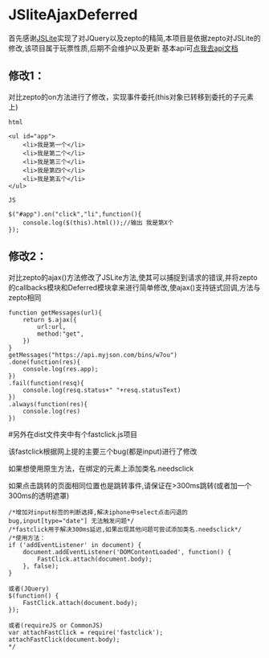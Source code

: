 # JSliteAjaxDeferred

首先感谢[JSLite](https://github.com/JSLite/JSLite)实现了对JQuery以及zepto的精简,本项目是依据zepto对JSLite的修改,该项目属于玩票性质,后期不会维护以及更新
基本api可[点我去api文档](http://jslite.io/)
## 修改1：

对比zepto的on方法进行了修改，实现事件委托(this对象已转移到委托的子元素上)
```
html

<ul id="app">
	<li>我是第一个</li>
	<li>我是第二个</li>
	<li>我是第三个</li>
	<li>我是第四个</li>
	<li>我是第五个</li>
</ul>

JS

$("#app").on("click","li",function(){
	console.log($(this).html());//输出 我是第X个
});
```
## 修改2：

对比zepto的ajax()方法修改了JSLite方法,使其可以捕捉到请求的错误,并将zepto的callbacks模块和Deferred模块拿来进行简单修改,使ajax()支持链式回调,方法与zepto相同

```
function getMessages(url){
	return $.ajax({
		url:url,
		method:"get",
	})
}
getMessages("https://api.myjson.com/bins/w7ou")
.done(function(res){
	console.log(res.app);
})
.fail(function(resq){
	console.log(resq.status+" "+resq.statusText)
})
.always(function(res){
	console.log(res)
})
```


#另外在dist文件夹中有个fastclick.js项目

该fastclick根据网上提的主要三个bug(都是input)进行了修改

如果想使用原生方法，在绑定的元素上添加类名.needsclick

如果点击跳转的页面相同位置也是跳转事件,请保证在>300ms跳转(或者加一个300ms的透明遮罩)

```
/*增加对input标签的判断选择,解决iphone中select点击闪退的bug,input[type="date"] 无法触发问题*/
/*fastclick用于解决300ms延迟,如果出现其他问题可尝试添加类名.needsclick*/
/*使用方法：
if ('addEventListener' in document) {
    document.addEventListener('DOMContentLoaded', function() {
        FastClick.attach(document.body);
    }, false);
}

或者(JQuery)
$(function() {
    FastClick.attach(document.body);
});

或者(requireJS or CommonJS)
var attachFastClick = require('fastclick');
attachFastClick(document.body);
*/
```